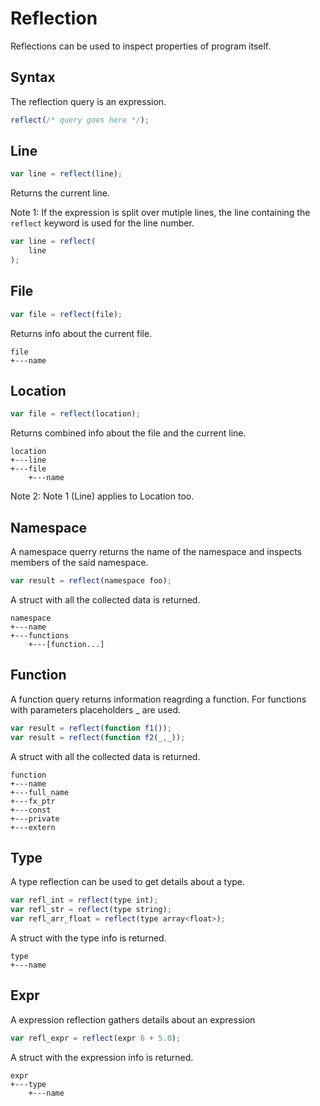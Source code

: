 # Reflection

Reflections can be used to inspect properties of program itself.

## Syntax 

The reflection query is an expression.

```js
reflect(/* query goes here */);
```

## Line

```js
var line = reflect(line);
```

Returns the current line.

Note 1: If the expression is split over mutiple lines, the line containing the `reflect` keyword is used for the line number.


```js
var line = reflect(
	line
);
```

## File

```js
var file = reflect(file);
```

Returns info about the current file.

```
file
+---name
```

## Location

```js
var file = reflect(location);
```

Returns combined info about the file and the current line.

```
location
+---line
+---file
    +---name
```

Note 2: Note 1 (Line) applies to Location too.

## Namespace

A namespace querry returns the name of the namespace and inspects members of the said namespace.

```js
var result = reflect(namespace foo);
```

A struct with all the collected data is returned.

```
namespace
+---name
+---functions
    +---[function...]  
```

## Function

A function query returns information reagrding a function. For functions with parameters placeholders _ are used.

```js
var result = reflect(function f1());
var result = reflect(function f2(_,_));
```

A struct with all the collected data is returned.

```
function
+---name
+---full_name
+---fx_ptr
+---const
+---private
+---extern
```

## Type

A type reflection can be used to get details about a type.

```js
var refl_int = reflect(type int);
var refl_str = reflect(type string);
var refl_arr_float = reflect(type array<float>);
```

A struct with the type info is returned.

```
type
+---name
```

## Expr

A expression reflection gathers details about an expression

```js
var refl_expr = reflect(expr 6 + 5.0);
```

A struct with the expression info is returned.

```
expr
+---type
    +---name
```
